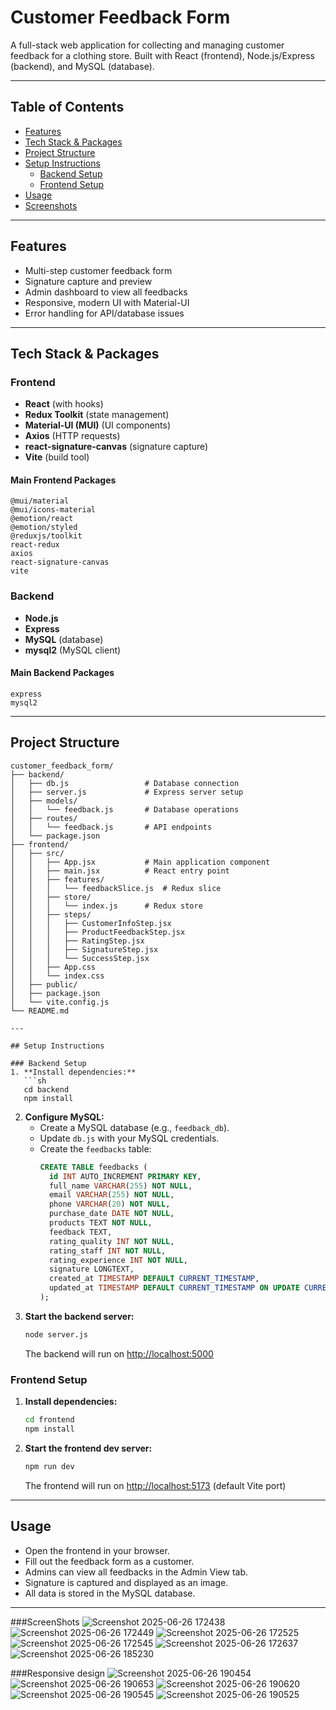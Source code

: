 # Customer Feedback Form

A full-stack web application for collecting and managing customer feedback for a clothing store. Built with React (frontend), Node.js/Express (backend), and MySQL (database).

---

## Table of Contents
- [Features](#features)
- [Tech Stack & Packages](#tech-stack--packages)
- [Project Structure](#project-structure)
- [Setup Instructions](#setup-instructions)
  - [Backend Setup](#backend-setup)
  - [Frontend Setup](#frontend-setup)
- [Usage](#usage)
- [Screenshots](#screenshots)

---

## Features
- Multi-step customer feedback form
- Signature capture and preview
- Admin dashboard to view all feedbacks
- Responsive, modern UI with Material-UI
- Error handling for API/database issues

---

## Tech Stack & Packages

### Frontend
- **React** (with hooks)
- **Redux Toolkit** (state management)
- **Material-UI (MUI)** (UI components)
- **Axios** (HTTP requests)
- **react-signature-canvas** (signature capture)
- **Vite** (build tool)

#### Main Frontend Packages
```
@mui/material
@mui/icons-material
@emotion/react
@emotion/styled
@reduxjs/toolkit
react-redux
axios
react-signature-canvas
vite
```

### Backend
- **Node.js**
- **Express**
- **MySQL** (database)
- **mysql2** (MySQL client)

#### Main Backend Packages
```
express
mysql2
```

---

## Project Structure
```
customer_feedback_form/
├── backend/
│   ├── db.js                 # Database connection
│   ├── server.js             # Express server setup
│   ├── models/
│   │   └── feedback.js       # Database operations
│   ├── routes/
│   │   └── feedback.js       # API endpoints
│   └── package.json
├── frontend/
│   ├── src/
│   │   ├── App.jsx           # Main application component
│   │   ├── main.jsx          # React entry point
│   │   ├── features/
│   │   │   └── feedbackSlice.js  # Redux slice
│   │   ├── store/
│   │   │   └── index.js      # Redux store
│   │   ├── steps/
│   │   │   ├── CustomerInfoStep.jsx
│   │   │   ├── ProductFeedbackStep.jsx
│   │   │   ├── RatingStep.jsx
│   │   │   ├── SignatureStep.jsx
│   │   │   └── SuccessStep.jsx
│   │   ├── App.css
│   │   └── index.css
│   ├── public/
│   ├── package.json
│   └── vite.config.js
└── README.md

---

## Setup Instructions

### Backend Setup
1. **Install dependencies:**
   ```sh
   cd backend
   npm install
   ```
2. **Configure MySQL:**
   - Create a MySQL database (e.g., `feedback_db`).
   - Update `db.js` with your MySQL credentials.
   - Create the `feedbacks` table:
     ```sql
     CREATE TABLE feedbacks (
       id INT AUTO_INCREMENT PRIMARY KEY,
       full_name VARCHAR(255) NOT NULL,
       email VARCHAR(255) NOT NULL,
       phone VARCHAR(20) NOT NULL,
       purchase_date DATE NOT NULL,
       products TEXT NOT NULL,
       feedback TEXT,
       rating_quality INT NOT NULL,
       rating_staff INT NOT NULL,
       rating_experience INT NOT NULL,
       signature LONGTEXT,
       created_at TIMESTAMP DEFAULT CURRENT_TIMESTAMP,
       updated_at TIMESTAMP DEFAULT CURRENT_TIMESTAMP ON UPDATE CURRENT_TIMESTAMP
     );
     ```
3. **Start the backend server:**
   ```sh
   node server.js
   ```
   The backend will run on [http://localhost:5000](http://localhost:5000)

### Frontend Setup
1. **Install dependencies:**
   ```sh
   cd frontend
   npm install
   ```
2. **Start the frontend dev server:**
   ```sh
   npm run dev
   ```
   The frontend will run on [http://localhost:5173](http://localhost:5173) (default Vite port)

---

## Usage
- Open the frontend in your browser.
- Fill out the feedback form as a customer.
- Admins can view all feedbacks in the Admin View tab.
- Signature is captured and displayed as an image.
- All data is stored in the MySQL database.

---



###ScreenShots
![Screenshot 2025-06-26 172438](https://github.com/user-attachments/assets/b82d3f65-94db-4d9e-9947-1432c9385217)
![Screenshot 2025-06-26 172449](https://github.com/user-attachments/assets/71f1259a-e820-4692-bec5-4e14a07f1a62)
![Screenshot 2025-06-26 172525](https://github.com/user-attachments/assets/db0e961d-fbb4-4343-91fb-247333bd73ee)
![Screenshot 2025-06-26 172545](https://github.com/user-attachments/assets/6cf2429e-bb8e-415b-8117-a57cae834d9a)
![Screenshot 2025-06-26 172637](https://github.com/user-attachments/assets/59c07f71-3ed2-4c81-a799-b97ca8fb3c47)
![Screenshot 2025-06-26 185230](https://github.com/user-attachments/assets/5c2f9ace-918c-4d34-9dab-f136203b1dfb)

###Responsive design
![Screenshot 2025-06-26 190454](https://github.com/user-attachments/assets/455969ec-16cc-4946-9209-5a4ebd6d17e6)
![Screenshot 2025-06-26 190653](https://github.com/user-attachments/assets/2348cbe8-8034-4336-9a67-1b3bfb7a3ae3)
![Screenshot 2025-06-26 190620](https://github.com/user-attachments/assets/b24382de-fb1e-4071-99a8-7d26fdec85e8)
![Screenshot 2025-06-26 190545](https://github.com/user-attachments/assets/83ab7dca-e9c2-41e3-8e33-5d7abf04354a)
![Screenshot 2025-06-26 190525](https://github.com/user-attachments/assets/f2787fb9-03a1-4aab-ba4c-4d0148518210)



